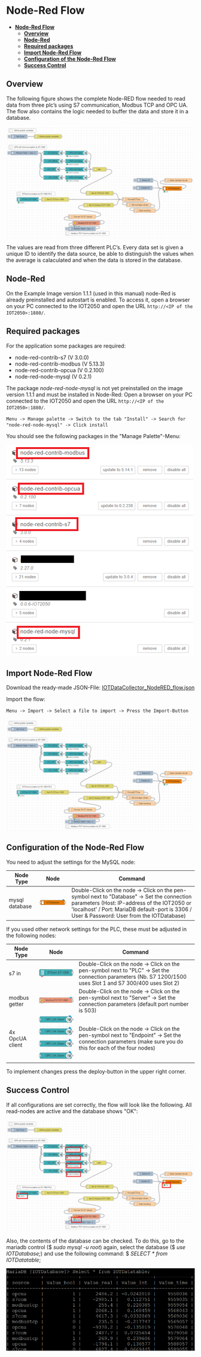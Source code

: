 # **Node-Red Flow**

- [**Node-Red Flow**](#node-red-flow)
  - [**Overview**](#overview)
  - [**Node-Red**](#node-red)
  - [**Required packages**](#required-packages)
  - [**Import Node-Red Flow**](#import-node-red-flow)
  - [**Configuration of the Node-Red Flow**](#configuration-of-the-node-red-flow)
  - [**Success Control**](#success-control)

## **Overview**

The following figure shows the complete Node-RED flow needed to read data from three plc’s using S7 communication, Modbus TCP and OPC UA. The flow also contains the logic needed to buffer the data and store it in a database.

![Flow overview](graphics/4-1-flow-overview.png)

The values are read from three different PLC’s. Every data set is given a unique ID to identify the data source, be able to distinguish the values when the average is calaculated and when the data is stored in the database.

## **Node-Red**

On the Example Image version 1.1.1 (used in this manual) node-Red is already preinstalled and autostart is enabled. To access it, open a browser on your PC connected to the IOT2050 and open the URL `http://<IP of the IOT2050>:1880/`.

## **Required packages**

For the application some packages are required:

- node-red-contrib-s7 (V 3.0.0)
- node-red-contrib-modbus (V 5.13.3)
- node-red-contrib-opcua (V 0.2.100)
- node-red-node-mysql (V 0.2.1)

The package *node-red-node-mysql* is not yet preinstalled on the image version 1.1.1 and must be installed in Node-Red: Open a browser on your PC connected to the IOT2050 and open the URL `http://<IP of the IOT2050>:1880/`.

    Menu -> Manage palette -> Switch to the tab "Install" -> Search for "node-red-node-mysql" -> Click install

You should see the following packages in the "Manage Palette"-Menu:

![manage palette](graphics/4-2-manage-palette.png)

## **Import Node-Red Flow**

Download the ready-made JSON-FIle: [IOTDataCollector_NodeRED_flow.json](../src/IOTDataCollector%20NodeRED%20flow.json)

Import the flow:

    Menu -> Import -> Select a file to import -> Press the Import-Button

![imported flow](graphics/4-3-imported-flow.png)

## **Configuration of the Node-Red Flow**

You need to adjust the settings for the MySQL node:

|Node Type|Node|Command|
|-|-|-|
|mysql database|![5-4 mysql](graphics/5-4-mysql.png)| Double-Click on the node -> Click on the pen-symbol next to "Database" -> Set the connection parameters (Host: IP-address of the IOT2050 or 'localhost' / Port: MariaDB default-port is 3306 / User & Password: User from the IOTDatabase)|

If you used other network settings for the PLC, these must be adjusted in the following nodes:

|Node Type|Node|Command|
|-|-|-|
|s7 in|![5-1 s7 in](graphics/5-1-s7in.png)| Double-Click on the node -> Click on the pen-symbol next to "PLC" -> Set the connection parameters (Nb. S7 1200/1500 uses Slot 1 and S7 300/400 uses Slot 2)|
|modbus getter|![5-2 modbus getter](graphics/5-2-ModbusGetter.png)| Double-Click on the node -> Click on the pen-symbol next to "Server" -> Set the connection parameters (default port number is 503)|
|4x OpcUA client|![5-3 OpcUA client](graphics/5-3-OPCUaClient.png)|Double-Click on the node -> Click on the pen-symbol next to "Endpoint" -> Set the connection parameters (make sure you do this for each of the four nodes)|

To implement changes press the deploy-button in the upper right corner.

## **Success Control**

If all configurations are set correctly, the flow will look like the following. All read-nodes are active and the database shows "OK":

![7-1 successful flow](graphics/7-1-success.png)

Also, the contents of the database can be checked. To do this, go to the mariadb control ($ *sudo mysql -u root*) again, select the database ($ *use IOTDatabase;*) and use the following command: $ *SELECT \* from IOTDatatable*;

![7-2 datatable with values](graphics/7-2-show-table-with-values.png)
